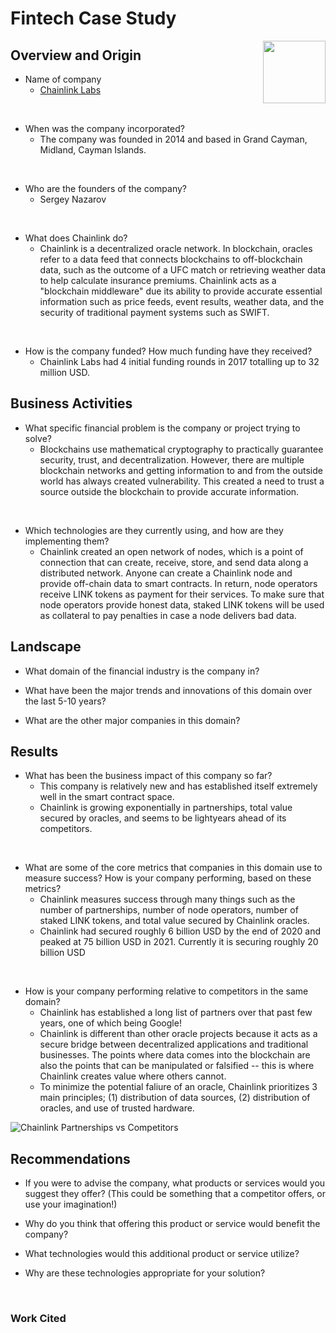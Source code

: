 # Fintech Case Study
<img align="right" width="100" height="100" src="https://external-content.duckduckgo.com/iu/?u=https%3A%2F%2Fcrypto.com%2Fprice%2Fcoin-data%2Ficon%2FLINK%2Fcolor_icon.png&f=1&nofb=1">

## Overview and Origin
* Name of company
  * [Chainlink Labs](https://chain.link/)
<br/>

* When was the company incorporated?
  * The company was founded in 2014 and based in Grand Cayman, Midland, Cayman Islands.
<br/>

* Who are the founders of the company?
  * Sergey Nazarov
<br/>

* What does Chainlink do?
  * Chainlink is a decentralized oracle network. In blockchain, oracles refer to a data feed that connects blockchains to off-blockchain data, such as the outcome of a UFC match or retrieving weather data to help calculate insurance premiums. Chainlink acts as a "blockchain middleware" due its ability to provide accurate essential information such as price feeds, event results, weather data, and the security of traditional payment systems such as SWIFT.
<br/>

* How is the company funded? How much funding have they received?
  * Chainlink Labs had 4 initial funding rounds in 2017 totalling up to 32 million USD.

## Business Activities

* What specific financial problem is the company or project trying to solve?
  * Blockchains use mathematical cryptography to practically guarantee security, trust, and decentralization. However, there are multiple blockchain networks and getting information to and from the outside world has always created vulnerability. This created a need to trust a source outside the blockchain to provide accurate information.
<br/>

* Which technologies are they currently using, and how are they implementing them? 
  * Chainlink created an open network of nodes, which is a point of connection that can create, receive, store, and send data along a distributed network. Anyone can create a Chainlink node and provide off-chain data to smart contracts. In return, node operators receive LINK tokens as payment for their services. To make sure that node operators provide honest data, staked LINK tokens will be used as collateral to pay penalties in case a node delivers bad data.

## Landscape

* What domain of the financial industry is the company in?

* What have been the major trends and innovations of this domain over the last 5-10 years?

* What are the other major companies in this domain?

## Results

* What has been the business impact of this company so far?
  * This company is relatively new and has established itself extremely well in the smart contract space.
  * Chainlink is growing exponentially in partnerships, total value secured by oracles, and seems to be lightyears ahead of its competitors.
<br/>

* What are some of the core metrics that companies in this domain use to measure success? How is your company performing, based on these metrics?
  * Chainlink measures success through many things such as the number of partnerships, number of node operators, number of staked LINK tokens, and total value secured by Chainlink oracles.
  * Chainlink had secured roughly 6 billion USD by the end of 2020 and peaked at 75 billion USD in 2021. Currently it is securing roughly 20 billion USD
<br/>

* How is your company performing relative to competitors in the same domain?
  * Chainlink has established a long list of partners over that past few years, one of which being Google!
  * Chainlink is different than other oracle projects because it acts as a secure bridge between decentralized applications and traditional businesses. The points where data comes into the blockchain are also the points that can be manipulated or falsified -- this is where Chainlink creates value where others cannot.
  * To minimize the potential faliure of an oracle, Chainlink prioritizes 3 main principles; (1) distribution of data sources, (2) distribution of oracles, and use of trusted hardware.

![Chainlink Partnerships vs Competitors](https://pbs.twimg.com/media/FWrRiwNUsAEDiHf?format=jpg&name=4096x4096)

## Recommendations

* If you were to advise the company, what products or services would you suggest they offer? (This could be something that a competitor offers, or use your imagination!)

* Why do you think that offering this product or service would benefit the company?

* What technologies would this additional product or service utilize?

* Why are these technologies appropriate for your solution?

<br/>

### Work Cited
